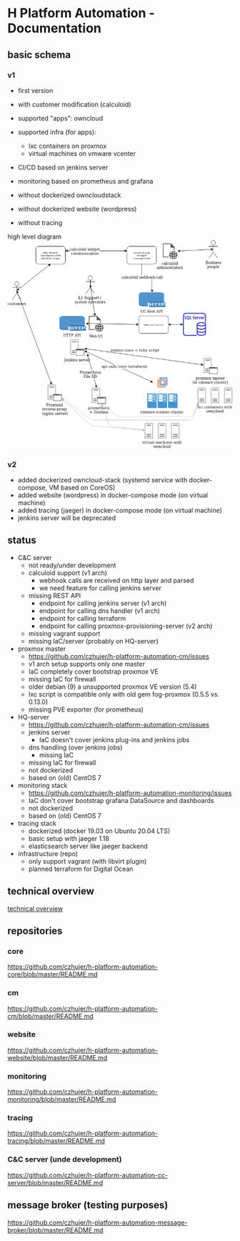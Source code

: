 # H Platform Automation - Documentation

## basic schema

### v1
- first version
- with customer modification (calculoid)
- supported "apps": owncloud
- supported infra (for apps):
  - lxc containers on proxmox
  - virtual machines on vmware vcenter 
- CI/CD based on jenkins server
- monitoring based on prometheus and grafana

- without dockerized owncloudstack
- without dockerized website (wordpress)
- without tracing

high level diagram
![Drag Racing](pics/HPA-overview-schema.png)

### v2
- added dockerized owncloud-stack (systemd service with docker-compose, VM based on CoreOS)
- added website (wordpress) in docker-compose mode (on virtual machine)
- added tracing (jaeger) in docker-compose mode (on virtual machine)
- jenkins server will be deprecated

## status
- C&C server
  - not ready/under development
  - calculoid support (v1 arch)
    - webhook calls are received on http layer and parsed
    - we need feature for calling jenkins server
  - missing REST API
    - endpoint for calling jenkins server (v1 arch)
    - endpoint for calling dns handler (v1 arch)
    - endpoint for calling terraform
    - endpoint for calling proxmox-provisioning-server (v2 arch)
  - missing vagrant support
  - missing IaC/server (probably on HQ-server)
- proxmox master
  - https://github.com/czhujer/h-platform-automation-cm/issues
  - v1 arch setup supports only one master
  - IaC completely cover bootstrap proxmox VE
  - missing IaC for firewall
  - older debian (9) a unsupported proxmox VE version (5.4) 
  - lxc script is compatible only with old gem fog-proxmox (0.5.5 vs. 0.13.0)
  - missing PVE exporter (for prometheus)
- HQ-server
  - https://github.com/czhujer/h-platform-automation-cm/issues
  - jenkins server
    - IaC doesn't cover jenkins plug-ins and jenkins jobs
  - dns handling (over jenkins jobs)
    - missing IaC
  - missing IaC for firewall
  - not dockerized
  - based on (old) CentOS 7
- monitoring stack
  - https://github.com/czhujer/h-platform-automation-monitoring/issues
  - IaC don't cover bootstrap grafana DataSource and dashboards
  - not dockerized
  - based on (old) CentOS 7
- tracing stack
  - dockerized (docker 19.03 on Ubuntu 20.04 LTS)
  - basic setup with jaeger 1.18
  - elasticsearch server like jaeger backend
- infrastructure (repo)
  - only support vagrant (with libvirt plugin)
  - planned terraform for Digital Ocean

## technical overview
[technical overview](docs/technical-docs.md)

## repositories

### core
https://github.com/czhujer/h-platform-automation-core/blob/master/README.md

### cm
https://github.com/czhujer/h-platform-automation-cm/blob/master/README.md

### website
https://github.com/czhujer/h-platform-automation-website/blob/master/README.md

### monitoring
https://github.com/czhujer/h-platform-automation-monitoring/blob/master/README.md

### tracing
https://github.com/czhujer/h-platform-automation-tracing/blob/master/README.md

### C&C server (unde development)
https://github.com/czhujer/h-platform-automation-cc-server/blob/master/README.md

## message broker (testing purposes)
https://github.com/czhujer/h-platform-automation-message-broker/blob/master/README.md
